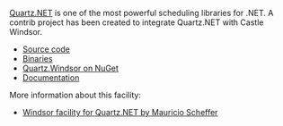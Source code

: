 [Quartz.NET](http://quartznet.sourceforge.net/) is one of the most powerful scheduling libraries for .NET. A contrib project has been created to integrate Quartz.NET with Castle Windsor.

* [Source code]( https://github.com/castleprojectcontrib/QuartzNetIntegration)
* [Binaries](https://github.com/castleprojectcontrib/QuartzNetIntegration/downloads)
* [Quartz.Windsor on NuGet](http://www.nuget.org/packages/Quartz.Windsor/)
* [Documentation](https://github.com/castleprojectcontrib/QuartzNetIntegration/tree/master/docs)

More information about this facility:

* [Windsor facility for Quartz.NET by Mauricio Scheffer](http://bugsquash.blogspot.com/2009/03/windsor-facility-for-quartznet.html)